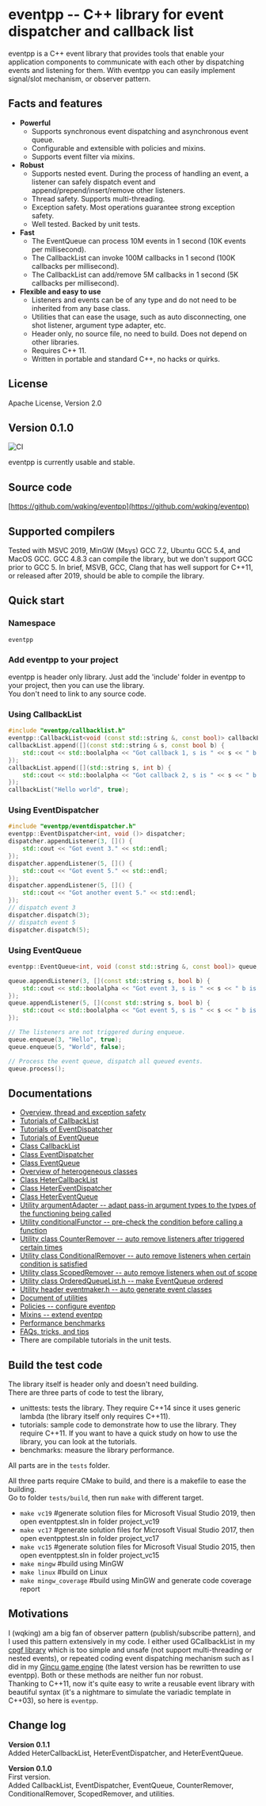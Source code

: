# eventpp -- C++ library for event dispatcher and callback list

eventpp is a C++ event library that provides tools that enable your application components to communicate with each other by dispatching events and listening for them. With eventpp you can easily implement signal/slot mechanism, or observer pattern.

## Facts and features

- **Powerful**
  - Supports synchronous event dispatching and asynchronous event queue.
  - Configurable and extensible with policies and mixins.
  - Supports event filter via mixins.
- **Robust**
  - Supports nested event. During the process of handling an event, a listener can safely dispatch event and append/prepend/insert/remove other listeners.
  - Thread safety. Supports multi-threading.
  - Exception safety. Most operations guarantee strong exception safety.
  - Well tested. Backed by unit tests.
- **Fast**
  - The EventQueue can process 10M events in 1 second (10K events per millisecond).
  - The CallbackList can invoke 100M callbacks in 1 second (100K callbacks per millisecond).
  - The CallbackList can add/remove 5M callbacks in 1 second (5K callbacks per millisecond).
- **Flexible and easy to use**
  - Listeners and events can be of any type and do not need to be inherited from any base class.
  - Utilities that can ease the usage, such as auto disconnecting, one shot listener, argument type adapter, etc.
  - Header only, no source file, no need to build. Does not depend on other libraries.
  - Requires C++ 11.
  - Written in portable and standard C++, no hacks or quirks.

## License

Apache License, Version 2.0  

## Version 0.1.0
![CI](https://github.com/wqking/eventpp/workflows/CI/badge.svg)

eventpp is currently usable and stable.

## Source code

[https://github.com/wqking/eventpp](https://github.com/wqking/eventpp)

## Supported compilers

Tested with MSVC 2019, MinGW (Msys) GCC 7.2, Ubuntu GCC 5.4, and MacOS GCC.
GCC 4.8.3 can compile the library, but we don't support GCC prior to GCC 5.
In brief, MSVB, GCC, Clang that has well support for C++11, or released after 2019, should be able to compile the library.

## Quick start

### Namespace

`eventpp`

### Add eventpp to your project

eventpp is header only library. Just add the 'include' folder in eventpp to your project, then you can use the library.  
You don't need to link to any source code.

### Using CallbackList
```c++
#include "eventpp/callbacklist.h"
eventpp::CallbackList<void (const std::string &, const bool)> callbackList;
callbackList.append([](const std::string & s, const bool b) {
	std::cout << std::boolalpha << "Got callback 1, s is " << s << " b is " << b << std::endl;
});
callbackList.append([](std::string s, int b) {
	std::cout << std::boolalpha << "Got callback 2, s is " << s << " b is " << b << std::endl;
});
callbackList("Hello world", true);
```

### Using EventDispatcher
```c++
#include "eventpp/eventdispatcher.h"
eventpp::EventDispatcher<int, void ()> dispatcher;
dispatcher.appendListener(3, []() {
	std::cout << "Got event 3." << std::endl;
});
dispatcher.appendListener(5, []() {
	std::cout << "Got event 5." << std::endl;
});
dispatcher.appendListener(5, []() {
	std::cout << "Got another event 5." << std::endl;
});
// dispatch event 3
dispatcher.dispatch(3);
// dispatch event 5
dispatcher.dispatch(5);
```

### Using EventQueue
```c++
eventpp::EventQueue<int, void (const std::string &, const bool)> queue;

queue.appendListener(3, [](const std::string s, bool b) {
	std::cout << std::boolalpha << "Got event 3, s is " << s << " b is " << b << std::endl;
});
queue.appendListener(5, [](const std::string s, bool b) {
	std::cout << std::boolalpha << "Got event 5, s is " << s << " b is " << b << std::endl;
});

// The listeners are not triggered during enqueue.
queue.enqueue(3, "Hello", true);
queue.enqueue(5, "World", false);

// Process the event queue, dispatch all queued events.
queue.process();
```

## Documentations

* [Overview, thread and exception safety](doc/introduction.md)
* [Tutorials of CallbackList](doc/tutorial_callbacklist.md)
* [Tutorials of EventDispatcher](doc/tutorial_eventdispatcher.md)
* [Tutorials of EventQueue](doc/tutorial_eventqueue.md)
* [Class CallbackList](doc/callbacklist.md)
* [Class EventDispatcher](doc/eventdispatcher.md)
* [Class EventQueue](doc/eventqueue.md)
* [Overview of heterogeneous classes](doc/heterogeneous.md)
* [Class HeterCallbackList](doc/hetercallbacklist.md)
* [Class HeterEventDispatcher](doc/hetereventdispatcher.md)
* [Class HeterEventQueue](doc/hetereventqueue.md)
* [Utility argumentAdapter -- adapt pass-in argument types to the types of the functioning being called](doc/argumentadapter.md)
* [Utility conditionalFunctor -- pre-check the condition before calling a function](doc/conditionalfunctor.md)
* [Utility class CounterRemover -- auto remove listeners after triggered certain times](doc/counterremover.md)
* [Utility class ConditionalRemover -- auto remove listeners when certain condition is satisfied](doc/conditionalremover.md)
* [Utility class ScopedRemover -- auto remove listeners when out of scope](doc/scopedremover.md)
* [Utility class OrderedQueueList.h -- make EventQueue ordered](doc/orderedqueuelist.md)
* [Utility header eventmaker.h -- auto generate event classes](doc/eventmaker.md)
* [Document of utilities](doc/eventutil.md)
* [Policies -- configure eventpp](doc/policies.md)
* [Mixins -- extend eventpp](doc/mixins.md)
* [Performance benchmarks](doc/benchmark.md)
* [FAQs, tricks, and tips](doc/faq.md)
* There are compilable tutorials in the unit tests.

## Build the test code

The library itself is header only and doesn't need building.  
There are three parts of code to test the library,

- unittests: tests the library. They require C++14 since it uses generic lambda (the library itself only requires C++11).
- tutorials: sample code to demonstrate how to use the library. They require C++11. If you want to have a quick study on how to use the library, you can look at the tutorials.
- benchmarks: measure the library performance.

All parts are in the `tests` folder.

All three parts require CMake to build, and there is a makefile to ease the building.  
Go to folder `tests/build`, then run `make` with different target.
- `make vc19` #generate solution files for Microsoft Visual Studio 2019, then open eventpptest.sln in folder project_vc19
- `make vc17` #generate solution files for Microsoft Visual Studio 2017, then open eventpptest.sln in folder project_vc17
- `make vc15` #generate solution files for Microsoft Visual Studio 2015, then open eventpptest.sln in folder project_vc15
- `make mingw` #build using MinGW
- `make linux` #build on Linux
- `make mingw_coverage` #build using MinGW and generate code coverage report

## Motivations

I (wqking) am a big fan of observer pattern (publish/subscribe pattern), and I used this pattern extensively in my code. I either used GCallbackList in my [cpgf library](https://github.com/cpgf/cpgf) which is too simple and unsafe (not support multi-threading or nested events), or repeated coding event dispatching mechanism such as I did in my [Gincu game engine](https://github.com/wqking/gincu) (the latest version has be rewritten to use eventpp). Both or these methods are neither fun nor robust.  
Thanking to C++11, now it's quite easy to write a reusable event library with beautiful syntax (it's a nightmare to simulate the variadic template in C++03), so here is `eventpp`.

## Change log

**Version 0.1.1**  
Added HeterCallbackList, HeterEventDispatcher, and HeterEventQueue.

**Version 0.1.0**  
First version.  
Added CallbackList, EventDispatcher, EventQueue, CounterRemover, ConditionalRemover, ScopedRemover, and utilities.
